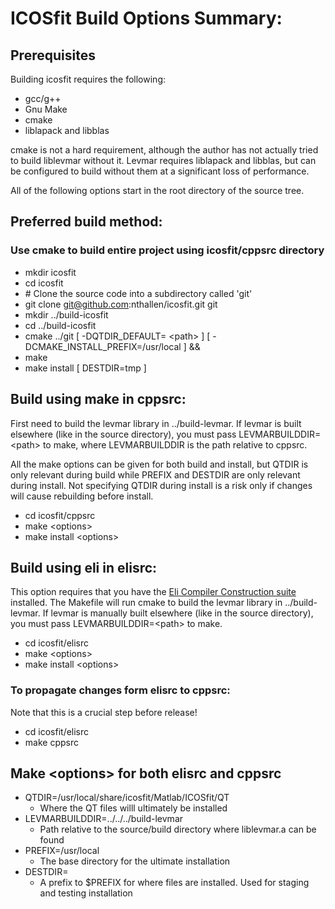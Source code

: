 # ICOSfit Build Options Summary:

## Prerequisites
Building icosfit requires the following:
  * gcc/g++
  * Gnu Make
  * cmake
  * liblapack and libblas

cmake is not a hard requirement, although the author has not actually tried
to build liblevmar without it. Levmar requires liblapack and libblas, but
can be configured to build without them at a significant loss of performance.

All of the following options start in the root directory of the source tree.

## Preferred build method:
### Use cmake to build entire project using icosfit/cppsrc directory
  * mkdir icosfit
  * cd icosfit
  * \# Clone the source code into a subdirectory called 'git'
  * git clone git@github.com:nthallen/icosfit.git git
  * mkdir ../build-icosfit
  * cd ../build-icosfit
  * cmake ../git  [ -DQTDIR_DEFAULT= \<path\> ] [ -DCMAKE_INSTALL_PREFIX=/usr/local ] &&
  * make
  * make install [ DESTDIR=tmp ]

## Build using make in cppsrc:
First need to build the levmar library in ../build-levmar. If levmar is built elsewhere
(like in the source directory), you must pass LEVMARBUILDDIR=\<path\> to make, where
LEVMARBUILDDIR is the path relative to cppsrc.

All the make options can be given for both build and install, but QTDIR is only relevant
during build while PREFIX and DESTDIR are only relevant during install. Not specifying
QTDIR during install is a risk only if changes will cause rebuilding before install.
  * cd icosfit/cppsrc
  * make \<options\>
  * make install \<options\>

## Build using eli in elisrc:
This option requires that you have the [Eli Compiler Construction suite](http://eli-project.sourceforge.net/)
installed. The Makefile will run cmake to build the levmar library in ../build-levmar.
If levmar is manually built elsewhere (like in the source directory), you must
pass LEVMARBUILDDIR=\<path\> to make.
  * cd icosfit/elisrc
  * make \<options\>
  * make install \<options\>

### To propagate changes form elisrc to cppsrc:
Note that this is a crucial step before release!
  * cd icosfit/elisrc
  * make cppsrc

## Make \<options\> for both elisrc and cppsrc
  * QTDIR=/usr/local/share/icosfit/Matlab/ICOSfit/QT
    * Where the QT files willl ultimately be installed
  * LEVMARBUILDDIR=../../../build-levmar
    * Path relative to the source/build directory where liblevmar.a can be found
  * PREFIX=/usr/local
    * The base directory for the ultimate installation
  * DESTDIR=
    * A prefix to $PREFIX for where files are installed. Used for staging and testing installation
